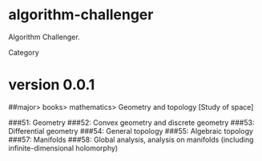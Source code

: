 # algorithm-challenger
Algorithm Challenger.

Category

# version 0.0.1
##major> books> mathematics> Geometry and topology [Study of space]

###51: Geometry
###52: Convex geometry and discrete geometry
###53: Differential geometry
###54: General topology
###55: Algebraic topology
###57: Manifolds
###58: Global analysis, analysis on manifolds (including infinite-dimensional holomorphy)
